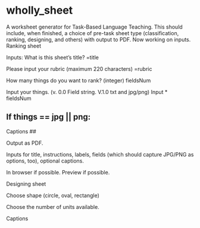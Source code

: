 # wholly_sheet
A worksheet generator for Task-Based Language Teaching.
This should include, when finished, a choice of pre-task sheet type (classification, ranking, designing, and others) with output to PDF.
Now working on inputs.
Ranking sheet

Inputs: What is this sheet’s title? =title

Please input your rubric (maximum 220 characters) =rubric

How many things do you want to rank? (integer) fieldsNum

Input your things. (v. 0.0 Field string. V.1.0 txt and jpg/png)
Input * fieldsNum

## If things == jpg || png:
Captions ##

Output as PDF.


Inputs for title, instructions, labels, fields (which should capture JPG/PNG as options, too), optional captions.

In browser if possible.
Preview if possible.

Designing sheet

Choose shape (circle, oval, rectangle)

Choose the number of units available.

Captions
